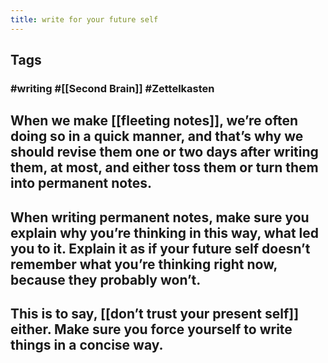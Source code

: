 ```yaml
---
title: write for your future self
---
```


## Tags
### #writing #[[Second Brain]] #Zettelkasten
## When we make [[fleeting notes]], we’re often doing so in a quick manner, and that’s why we should revise them one or two days after writing them, at most, and either toss them or turn them into permanent notes.
## When writing permanent notes, make sure you explain why you’re thinking in this way, what led you to it. Explain it as if your future self doesn’t remember what you’re thinking right now, because they probably won’t.
## This is to say, [[don’t trust your present self]] either. Make sure you force yourself to write things in a concise way.

